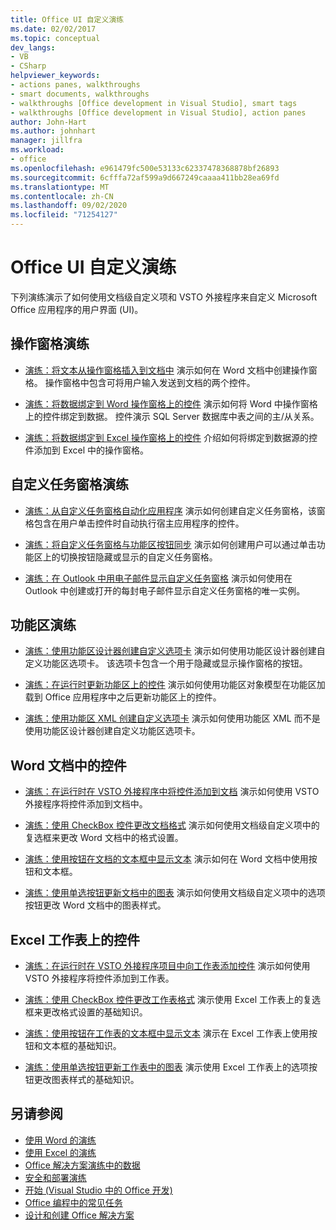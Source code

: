 ```yaml
---
title: Office UI 自定义演练
ms.date: 02/02/2017
ms.topic: conceptual
dev_langs:
- VB
- CSharp
helpviewer_keywords:
- actions panes, walkthroughs
- smart documents, walkthroughs
- walkthroughs [Office development in Visual Studio], smart tags
- walkthroughs [Office development in Visual Studio], action panes
author: John-Hart
ms.author: johnhart
manager: jillfra
ms.workload:
- office
ms.openlocfilehash: e961479fc500e53133c62337478368878bf26893
ms.sourcegitcommit: 6cfffa72af599a9d667249caaaa411bb28ea69fd
ms.translationtype: MT
ms.contentlocale: zh-CN
ms.lasthandoff: 09/02/2020
ms.locfileid: "71254127"
---
```

# <a name="office-ui-customization-walkthroughs"></a>Office UI 自定义演练
  下列演练演示了如何使用文档级自定义项和 VSTO 外接程序来自定义 Microsoft Office 应用程序的用户界面 (UI)。

## <a name="actions-pane-walkthroughs"></a>操作窗格演练
- [演练：将文本从操作窗格插入到文档中](../vsto/walkthrough-inserting-text-into-a-document-from-an-actions-pane.md) 演示如何在 Word 文档中创建操作窗格。 操作窗格中包含可将用户输入发送到文档的两个控件。

- [演练：将数据绑定到 Word 操作窗格上的控件](../vsto/walkthrough-binding-data-to-controls-on-a-word-actions-pane.md) 演示如何将 Word 中操作窗格上的控件绑定到数据。 控件演示 SQL Server 数据库中表之间的主/从关系。

- [演练：将数据绑定到 Excel 操作窗格上的控件](../vsto/walkthrough-binding-data-to-controls-on-an-excel-actions-pane.md) 介绍如何将绑定到数据源的控件添加到 Excel 中的操作窗格。

## <a name="custom-task-pane-walkthroughs"></a>自定义任务窗格演练
- [演练：从自定义任务窗格自动化应用程序](../vsto/walkthrough-automating-an-application-from-a-custom-task-pane.md) 演示如何创建自定义任务窗格，该窗格包含在用户单击控件时自动执行宿主应用程序的控件。

- [演练：将自定义任务窗格与功能区按钮同步](../vsto/walkthrough-synchronizing-a-custom-task-pane-with-a-ribbon-button.md) 演示如何创建用户可以通过单击功能区上的切换按钮隐藏或显示的自定义任务窗格。

- [演练：在 Outlook 中用电子邮件显示自定义任务窗格](../vsto/walkthrough-displaying-custom-task-panes-with-e-mail-messages-in-outlook.md) 演示如何使用在 Outlook 中创建或打开的每封电子邮件显示自定义任务窗格的唯一实例。

## <a name="ribbon-walkthroughs"></a>功能区演练
- [演练：使用功能区设计器创建自定义选项卡](../vsto/walkthrough-creating-a-custom-tab-by-using-the-ribbon-designer.md) 演示如何使用功能区设计器创建自定义功能区选项卡。 该选项卡包含一个用于隐藏或显示操作窗格的按钮。

- [演练：在运行时更新功能区上的控件](../vsto/walkthrough-updating-the-controls-on-a-ribbon-at-run-time.md) 演示如何使用功能区对象模型在功能区加载到 Office 应用程序中之后更新功能区上的控件。

- [演练：使用功能区 XML 创建自定义选项卡](../vsto/walkthrough-creating-a-custom-tab-by-using-ribbon-xml.md) 演示如何使用功能区 XML 而不是使用功能区设计器创建自定义功能区选项卡。

## <a name="controls-on-word-documents"></a>Word 文档中的控件
- [演练：在运行时在 VSTO 外接程序中将控件添加到文档](../vsto/walkthrough-adding-controls-to-a-document-at-run-time-in-a-vsto-add-in.md) 演示如何使用 VSTO 外接程序将控件添加到文档中。

- [演练：使用 CheckBox 控件更改文档格式](../vsto/walkthrough-changing-document-formatting-using-checkbox-controls.md) 演示如何使用文档级自定义项中的复选框来更改 Word 文档中的格式设置。

- [演练：使用按钮在文档的文本框中显示文本](../vsto/walkthrough-displaying-text-in-a-text-box-in-a-document-using-a-button.md) 演示如何在 Word 文档中使用按钮和文本框。

- [演练：使用单选按钮更新文档中的图表](../vsto/walkthrough-updating-a-chart-in-a-document-using-radio-buttons.md) 演示如何使用文档级自定义项中的选项按钮更改 Word 文档中的图表样式。

## <a name="controls-on-excel-worksheets"></a>Excel 工作表上的控件
- [演练：在运行时在 VSTO 外接程序项目中向工作表添加控件](../vsto/walkthrough-adding-controls-to-a-worksheet-at-run-time-in-vsto-add-in-project.md) 演示如何使用 VSTO 外接程序将控件添加到工作表。

- [演练：使用 CheckBox 控件更改工作表格式](../vsto/walkthrough-changing-worksheet-formatting-using-checkbox-controls.md) 演示使用 Excel 工作表上的复选框来更改格式设置的基础知识。

- [演练：使用按钮在工作表的文本框中显示文本](../vsto/walkthrough-displaying-text-in-a-text-box-in-a-worksheet-using-a-button.md) 演示在 Excel 工作表上使用按钮和文本框的基础知识。

- [演练：使用单选按钮更新工作表中的图表](../vsto/walkthrough-updating-a-chart-in-a-worksheet-using-radio-buttons.md) 演示使用 Excel 工作表上的选项按钮更改图表样式的基础知识。

## <a name="see-also"></a>另请参阅
- [使用 Word 的演练](../vsto/walkthroughs-using-word.md)
- [使用 Excel 的演练](../vsto/walkthroughs-using-excel.md)
- [Office 解决方案演练中的数据](../vsto/data-in-office-solutions-walkthroughs.md)
- [安全和部署演练](../vsto/security-and-deployment-walkthroughs.md)
- [开始 &#40;Visual Studio 中的 Office 开发&#41;](../vsto/getting-started-office-development-in-visual-studio.md)
- [Office 编程中的常见任务](../vsto/common-tasks-in-office-programming.md)
- [设计和创建 Office 解决方案](../vsto/designing-and-creating-office-solutions.md)
